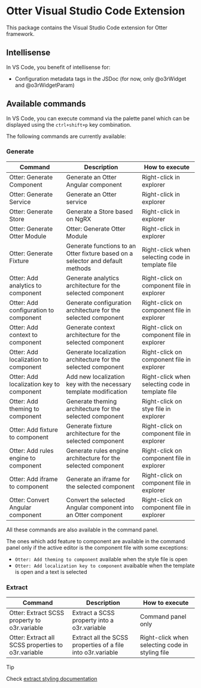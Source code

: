 # Otter Visual Studio Code Extension

This package contains the Visual Studio Code extension for Otter framework.

## Intellisense

In VS Code, you benefit of intellisense for:

- Configuration metadata tags in the JSDoc (for now, only @o3rWidget and @o3rWidgetParam)

## Available commands

In VS Code, you can execute command via the palette panel which can be displayed using the `ctrl+shift+p` key combination.

The following commands are currently available:

### Generate

| Command                                   | Description                                                                    | How to execute                                   |
| ----------------------------------------- | ------------------------------------------------------------------------------ | ------------------------------------------------ |
| Otter: Generate Component                 | Generate an Otter Angular component                                            | Right-click in explorer                          |
| Otter: Generate Service                   | Generate an Otter service                                                      | Right-click in explorer                          |
| Otter: Generate Store                     | Generate a Store based on NgRX                                                 | Right-click in explorer                          |
| Otter: Generate Otter Module              | Otter: Generate Otter Module                                                   | Right-click in explorer                          |
| Otter: Generate Fixture                   | Generate functions to an Otter fixture based on a selector and default methods | Right-click when selecting code in template file |
| Otter: Add analytics to component         | Generate analytics architecture for the selected component                     | Right-click on component file in explorer        |
| Otter: Add configuration to component     | Generate configuration architecture for the selected component                 | Right-click on component file in explorer        |
| Otter: Add context to component           | Generate context architecture for the selected component                       | Right-click on component file in explorer        |
| Otter: Add localization to component      | Generate localization architecture for the selected component                  | Right-click on component file in explorer        |
| Otter: Add localization key to component  | Add new localization key with the necessary template modification              | Right-click when selecting code in template file |
| Otter: Add theming to component           | Generate theming architecture for the selected component                       | Right-click on stye file in explorer             |
| Otter: Add fixture to component           | Generate fixture architecture for the selected component                       | Right-click on component file in explorer        |
| Otter: Add rules engine to component      | Generate rules engine architecture for the selected component                  | Right-click on component file in explorer        |
| Otter: Add iframe to component            | Generate an iframe for the selected component                                  | Right-click on component file in explorer        |
| Otter: Convert Angular component          | Convert the selected Angular component into an Otter component                 | Right-click on component file in explorer        |

All these commands are also available in the command panel.

The ones which add feature to component are available in the command panel only if the active editor is the component file with some exceptions:

- `Otter: Add theming to component` available when the style file is open
- `Otter: Add localization key to component` avaibable when the template is open and a text is selected

### Extract

| Command                                            | Description                                                 | How to execute                                  |
| -------------------------------------------------- | ----------------------------------------------------------- | ----------------------------------------------- |
| Otter: Extract SCSS property to o3r.variable       | Extract a SCSS property into a o3r.variable                 | Command panel only                              |
| Otter: Extract all SCSS properties to o3r.variable | Extract all the SCSS properties of a file into o3r.variable | Right-click when selecting code in styling file |

> [!TIP]
> Check [extract styling documentation](https://github.com/AmadeusITGroup/otter/tree/main/docs/vscode-extension/EXTRACT_STYLING.md)
